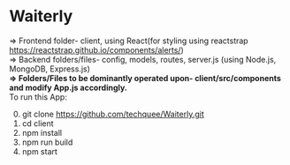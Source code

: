 # Waiterly
=> Frontend folder- client, using React(for styling using reactstrap https://reactstrap.github.io/components/alerts/)
<br/>
=> Backend folders/files- config, models, routes, server.js (using Node.js, MongoDB, Express.js)
<br/>
<b>=> Folders/Files to be dominantly operated upon- client/src/components and modify App.js accordingly. </b>
<br/>
To run this App:


0. git clone https://github.com/techquee/Waiterly.git
1. cd client
2. npm install
3. npm run build
4. npm start

